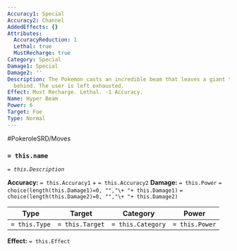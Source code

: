 ```yaml
---
Accuracy1: Special
Accuracy2: Channel
AddedEffects: {}
Attributes:
  AccuracyReduction: 1
  Lethal: true
  MustRecharge: true
Category: Special
Damage1: Special
Damage2: ''
Description: The Pokemon casts an incredible beam that leaves a giant trail of destruction
  behind. The user is left exhausted.
Effect: Must Recharge. Lethal. -1 Accuracy.
Name: Hyper Beam
Power: 6
Target: Foe
Type: Normal
---
```


#PokeroleSRD/Moves

### `= this.name`
*`= this.Description`*

**Accuracy:** `= this.Accuracy1` + `= this.Accuracy2`
**Damage:** `= this.Power` `= choice(length(this.Damage1)=0, "","\+ "+ this.Damage1)` `= choice(length(this.Damage2)=0, "","\+ "+ this.Damage2)`

| Type          | Target          | Category          | Power          |
| ------------- | --------------- | ----------------  | -------------- |
| `= this.Type` | `= this.Target` | `= this.Category` | `= this.Power` | 

**Effect:** `= this.Effect`